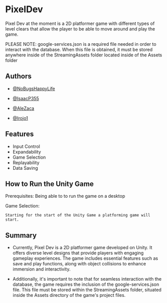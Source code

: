 
# PixelDev

Pixel Dev at the moment is a 2D platformer game with different types of level clears that allow the player to be able to move around and play the game.

PLEASE NOTE: google-services.json is a required file needed in order to interact with the database. When this file is obtained, it must be stored anywhere inside of the StreamingAssets folder located inside of the Assets folder
## Authors

- [@NoBugsHappyLife](https://github.com/NoBugsHappyLife)

- [@IsaacP355](https://github.com/IsaacP355)

- [@AleZaca](https://github.com/AleZaca)

- [@Irojo1](https://github.com/lrojo1)
## Features

- Input Control
- Expandability
- Game Selection
- Replayability
- Data Saving


## How to Run the Unity Game

Prerequisites:
Being able to to run the game on a desktop

Game Selection:

    Starting for the start of the Unity Game a platforming game will start.
## Summary
- Currently, Pixel Dev is a 2D platformer game developed on Unity. It offers diverse level designs that provide players with engaging gameplay experiences. The game includes essential features such as save and play functions, along with object collisions to enhance immersion and interactivity.

- Additionally, it's important to note that for seamless interaction with the database, the game requires the inclusion of the google-services.json file. This file must be stored within the StreamingAssets folder, situated inside the Assets directory of the game's project files.